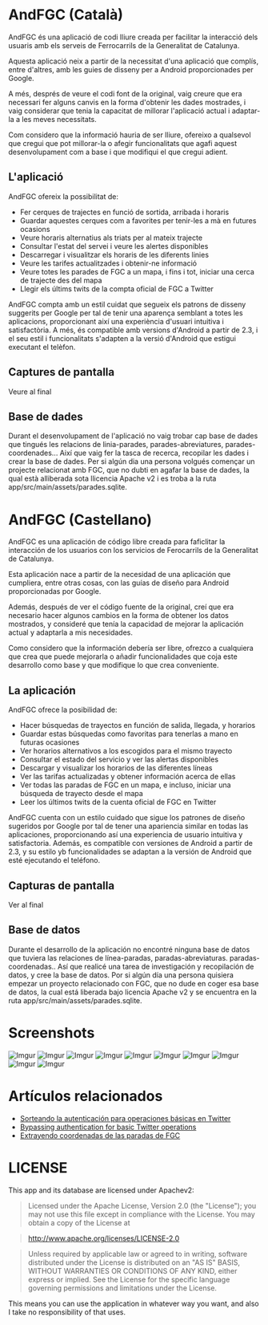 # AndFGC (Català)
AndFGC és una aplicació de codi lliure creada per facilitar la interacció dels usuaris amb els serveis de Ferrocarrils de la Generalitat de Catalunya.

Aquesta aplicació neix a partir de la necessitat d'una aplicació que complís, entre d'altres, amb les guies de disseny per a Android proporcionades per Google.

A més, després de veure el codi font de la original, vaig creure que era necessari fer alguns canvis en la forma d'obtenir les dades mostrades, i vaig considerar que tenia la capacitat de millorar l'aplicació actual i adaptar-la a les meves necessitats.

Com considero que la informació hauria de ser lliure, ofereixo a qualsevol que cregui que pot millorar-la o afegir funcionalitats que agafi aquest desenvolupament com a base i que modifiqui el que cregui adient.

## L'aplicació
AndFGC ofereix la possibilitat de:
- Fer cerques de trajectes en funció de sortida, arribada i horaris
- Guardar aquestes cerques com a favorites per tenir-les a mà en futures ocasions
- Veure horaris alternatius als triats per al mateix trajecte
- Consultar l'estat del servei i veure les alertes disponibles
- Descarregar i visualitzar els horaris de les diferents linies
- Veure les tarifes actualitzades i obtenir-ne informació
- Veure totes les parades de FGC a un mapa, i fins i tot, iniciar una cerca de trajecte des del mapa
- Llegir els últims twits de la compta oficial de FGC a Twitter

AndFGC compta amb un estil cuidat que segueix els patrons de disseny suggerits per Google per tal de tenir una aparença semblant a totes les aplicacions, proporcionant així una experiència d'usuari intuitiva i satisfactòria.
A més, és compatible amb versions d'Android a partir de 2.3, i el seu estil i funcionalitats s'adapten a la versió d'Android que estigui executant el telèfon.

## Captures de pantalla
Veure al final

## Base de dades
Durant el desenvolupament de l'aplicació no vaig trobar cap base de dades que tingués les relacions de linia-parades, parades-abreviatures, parades-coordenades... Així que vaig fer la tasca de recerca, recopilar les dades i crear la base de dades.
Per si algún dia una persona volgués començar un projecte relacionat amb FGC, que no dubti en agafar la base de dades, la qual està alliberada sota llicencia Apache v2 i es troba a la ruta app/src/main/assets/parades.sqlite.

# AndFGC (Castellano)
AndFGC es una aplicación de código libre creada para faficlitar la interacción de los usuarios con los servicios de Ferocarrils de la Generalitat de Catalunya.

Esta aplicación nace a partir de la necesidad de una aplicación que cumpliera, entre otras cosas, con las guías de diseño para Android proporcionadas por Google.

Además, después de ver el código fuente de la original, creí que era necesario hacer algunos cambios en la forma de obtener los datos mostrados, y consideré que tenía la capacidad de mejorar la aplicación actual y adaptarla a mis necesidades.

Como considero que la información debería ser libre, ofrezco a cualquiera que crea que puede mejorarla o añadir funcionalidades que coja este desarrollo como base y que modifique lo que crea conveniente.

## La aplicación
AndFGC ofrece la posibilidad de:

- Hacer búsquedas de trayectos en función de salida, llegada, y horarios
- Guardar estas búsquedas como favoritas para tenerlas a mano en futuras ocasiones
- Ver horarios alternativos a los escogidos para el mismo trayecto
- Consultar el estado del servicio y ver las alertas disponibles
- Descargar y visualizar los horarios de las diferentes líneas
- Ver las tarifas actualizadas y obtener información acerca de ellas
- Ver todas las paradas de FGC en un mapa, e incluso, iniciar una búsqueda de trayecto desde el mapa
- Leer los últimos twits de la cuenta oficial de FGC en Twitter

AndFGC cuenta con un estilo cuidado que sigue los patrones de diseño sugeridos por Google por tal de tener una apariencia similar en todas las aplicaciones, proporcionando así una experiencia de usuario intuitiva y satisfactoria.
Además, es compatible con versiones de Android a partir de 2.3, y su estilo yb funcionalidades se adaptan a la versión de Android que esté ejecutando el teléfono.

## Capturas de pantalla
Ver al final

## Base de datos
Durante el desarrollo de la aplicación no encontré ninguna base de datos que tuviera las relaciones de línea-paradas, paradas-abreviaturas. paradas-coordenadas.. Así que realicé una tarea de investigación y recopilación de datos, y cree la base de datos.
Por si algún día una persona quisiera empezar un proyecto relacionado con FGC, que no dude en coger esa base de datos, la cual está liberada bajo licencia Apache v2 y se encuentra en la ruta app/src/main/assets/parades.sqlite.


# Screenshots
![Imgur](http://i.imgur.com/BgRqhO0.png)
![Imgur](http://i.imgur.com/s4C9U2v.png)
![Imgur](http://i.imgur.com/fGk3C9E.png)
![Imgur](http://i.imgur.com/SJ5nMBs.png)
![Imgur](http://i.imgur.com/ikdHmG5.png)
![Imgur](http://i.imgur.com/iHtI5PG.png)
![Imgur](http://i.imgur.com/NHXkMF7.png)
![Imgur](http://i.imgur.com/HsEWzp0.png)
![Imgur](http://i.imgur.com/MSQDjcd.png)
![Imgur](http://i.imgur.com/pMLYNx8.png)

# Artículos relacionados

- [Sorteando la autenticación para operaciones básicas en Twitter](http://www.dexa-dev.com/sorteando-la-autenticacion-para-operaciones-basicas-en-twitter/)
- [Bypassing authentication for basic Twitter operations](http://www.dexa-dev.com/bypassing-authentication-for-basic-twitter-operations/)
- [Extrayendo coordenadas de las paradas de FGC](http://www.dexa-dev.com/python-extrayendo-coordenadas-de-las-paradas-de-fgc/)

# LICENSE

This app and its database are licensed under Apachev2:

>Licensed under the Apache License, Version 2.0 (the "License"); you may not use this file except in compliance with the License.
>You may obtain a copy of the License at

>    http://www.apache.org/licenses/LICENSE-2.0

>Unless required by applicable law or agreed to in writing, software distributed under the License is distributed on an "AS IS" BASIS, WITHOUT WARRANTIES OR CONDITIONS OF ANY KIND, either express or implied.
>See the License for the specific language governing permissions and limitations under the License.

This means you can use the application in whatever way you want, and also I take no responsibility of that uses.
